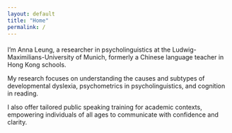 ```yaml
---
layout: default
title: "Home"
permalink: /
---
```


<div style="text-align: left; margin-top: 20px;">
  <p>
    I’m Anna Leung, a researcher in psycholinguistics at the Ludwig-Maximilians-University of Munich, formerly a Chinese language teacher in Hong Kong schools.
  </p>
  <p>
    My research focuses on understanding the causes and subtypes of developmental dyslexia, psychometrics in psycholinguistics, and cognition in reading.
  </p>
  <p>
    I also offer tailored public speaking training for academic contexts, empowering individuals of all ages to communicate with confidence and clarity.
  </p>
</div>
